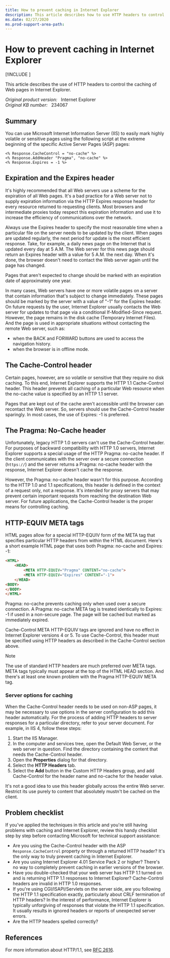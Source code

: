 ```yaml
---
title: How to prevent caching in Internet Explorer
description: This article describes how to use HTTP headers to control the caching of Web pages in Internet Explorer.
ms.date: 02/27/2020
ms.prod-support-area-path:
---
```

# How to prevent caching in Internet Explorer

[!INCLUDE [](../includes/browsers-important.md)]

This article describes the use of HTTP headers to control the caching of Web pages in Internet Explorer.

_Original product version:_ &nbsp; Internet Explorer  
_Original KB number:_ &nbsp; 234067

## Summary

You can use Microsoft Internet Information Server (IIS) to easily mark highly volatile or sensitive pages using the following script at the extreme beginning of the specific Active Server Pages (ASP) pages:

```aspx-csharp
<% Response.CacheControl = "no-cache" %>
<% Response.AddHeader "Pragma", "no-cache" %>
<% Response.Expires = -1 %>
```

## Expiration and the Expires header

It's highly recommended that all Web servers use a scheme for the expiration of all Web pages. It's a bad practice for a Web server not to supply expiration information via the HTTP Expires response header for every resource returned to requesting clients. Most browsers and intermediate proxies today respect this expiration information and use it to increase the efficiency of communications over the network.

Always use the Expires header to specify the most reasonable time when a particular file on the server needs to be updated by the client. When pages are updated regularly, the next period for update is the most efficient response. Take, for example, a daily news page on the Internet that is updated every day at 5 A.M. The Web server for this news page should return an Expires header with a value for 5 A.M. the next day. When it's done, the browser doesn't need to contact the Web server again until the page has changed.

Pages that aren't expected to change should be marked with an expiration date of approximately one year.

In many cases, Web servers have one or more volatile pages on a server that contain information that's subject to change immediately. These pages should be marked by the server with a value of "-1" for the Expires header. On future requests by the user, Internet Explorer usually contacts the Web server for updates to that page via a conditional If-Modified-Since request. However, the page remains in the disk cache (Temporary Internet Files). And the page is used in appropriate situations without contacting the remote Web server, such as:

- when the BACK and FORWARD buttons are used to access the navigation history.
- when the browser is in offline mode.

## The Cache-Control header

Certain pages, however, are so volatile or sensitive that they require no disk caching. To this end, Internet Explorer supports the HTTP 1.1 Cache-Control header. This header prevents all caching of a particular Web resource when the no-cache value is specified by an HTTP 1.1 server.

Pages that are kept out of the cache aren't accessible until the browser can recontact the Web server. So, servers should use the Cache-Control header sparingly. In most cases, the use of Expires: -1 is preferred.

## The Pragma: No-Cache header

Unfortunately, legacy HTTP 1.0 servers can't use the Cache-Control header. For purposes of backward compatibility with HTTP 1.0 servers, Internet Explorer supports a special usage of the HTTP Pragma: no-cache header. If the client communicates with the server over a secure connection (`https://`) and the server returns a Pragma: no-cache header with the response, Internet Explorer doesn't cache the response.

However, the Pragma: no-cache header wasn't for this purpose. According to the HTTP 1.0 and 1.1 specifications, this header is defined in the context of a request only, not a response. It's intended for proxy servers that may prevent certain important requests from reaching the destination Web server. For future applications, the Cache-Control header is the proper means for controlling caching.

## HTTP-EQUIV META tags

HTML pages allow for a special HTTP-EQUIV form of the META tag that specifies particular HTTP headers from within the HTML document. Here's a short example HTML page that uses both Pragma: no-cache and Expires: -1:

```html
<HTML>
    <HEAD>
        <META HTTP-EQUIV="Pragma" CONTENT="no-cache">
        <META HTTP-EQUIV="Expires" CONTENT="-1">
    </HEAD>
<BODY>
</BODY>
</HTML>
```

Pragma: no-cache prevents caching only when used over a secure connection. A Pragma: no-cache META tag is treated identically to Expires: -1 if used in a non-secure page. The page will be cached but marked as immediately expired.

Cache-Control META HTTP-EQUIV tags are ignored and have no effect in Internet Explorer versions 4 or 5. To use Cache-Control, this header must be specified using HTTP headers as described in the Cache-Control section above.

> [!NOTE]
> The use of standard HTTP headers are much preferred over META tags. META tags typically must appear at the top of the HTML HEAD section. And there's at least one known problem with the Pragma HTTP-EQUIV META tag.

### Server options for caching

When the Cache-Control header needs to be used on non-ASP pages, it may be necessary to use options in the server configuration to add this header automatically. For the process of adding HTTP headers to server responses for a particular directory, refer to your server document. For example, in IIS 4, follow these steps:

1. Start the IIS Manager.
1. In the computer and services tree, open the Default Web Server, or the web server in question. Find the directory containing the content that needs the Cache-Control header.
1. Open the **Properties** dialog for that directory.
1. Select the **HTTP Headers** tab.
1. Select the **Add** button in the Custom HTTP Headers group, and add Cache-Control for the header name and no-cache for the header value.

It's not a good idea to use this header globally across the entire Web server. Restrict its use purely to content that absolutely mustn't be cached on the client.

## Problem checklist

If you've applied the techniques in this article and you're still having problems with caching and Internet Explorer, review this handy checklist step by step before contacting Microsoft for technical support assistance:

- Are you using the Cache-Control header with the ASP `Response.CacheControl` property or through a returned HTTP header? It's the only way to truly prevent caching in Internet Explorer.
- Are you using Internet Explorer 4.01 Service Pack 2 or higher? There's no way to completely prevent caching in earlier versions of the browser.
- Have you double-checked that your web server has HTTP 1.1 turned on and is returning HTTP 1.1 responses to Internet Explorer? Cache-Control headers are invalid in HTTP 1.0 responses.
- If you're using CGI/ISAPI/Servlets on the server side, are you following the HTTP 1.1 specification exactly, particularly about CRLF termination of HTTP headers? In the interest of performance, Internet Explorer is typically unforgiving of responses that violate the HTTP 1.1 specification. It usually results in ignored headers or reports of unexpected server errors.
- Are the HTTP headers spelled correctly?

## References

For more information about HTTP/1.1, see [RFC 2616](https://www.w3.org/Protocols/rfc2616/rfc2616.html).

